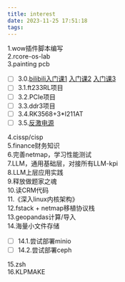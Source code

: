```yaml
---
title: interest
date: 2023-11-25 17:51:18
tags:
---
```

1.wow插件脚本编写\
2.rcore-os-lab\
3.painting pcb
- [ ] 3.0.[bilibili入门课1](https://www.bilibili.com/video/BV1jh4y1D7zN) [入门课2](https://www.bilibili.com/video/BV1sN411g7NJ) [入门课3](https://www.bilibili.com/video/BV1ga4y1Y7PL)
- [ ] 3.1.ft233RL项目
- [ ] 3.2.PCIe项目
- [ ] 3.3.ddr3项目
- [ ] 3.4.RK3568+3*I211AT
- [ ] 3.5.[反激电源](https://www.bilibili.com/video/av916958057/)

4.cissp/cisp\
5.finance财务知识\
6.完善netmap，学习性能测试\
7.LLM，通用基础层，对接所有LLM-kpi\
8.LLM上层应用实践\
9.释放做题家之魂\
10.读CRM代码\
11.《深入linux内核架构》\
12.fstack + netmap移植协议栈\
13.geopandas计算/导入\
14.海量小文件存储
- [ ] 14.1.尝试部署minio
- [ ] 14.2.尝试部署ceph

15.zsh\
16.KLPMAKE

